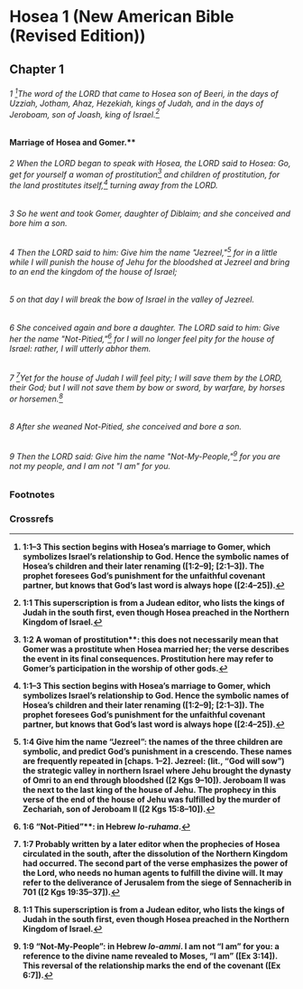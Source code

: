 
# Hosea 1 (New American Bible (Revised Edition))
## Chapter 1

###### 1 [^a]The word of the LORD that came to Hosea son of Beeri, in the days of Uzziah, Jotham, Ahaz, Hezekiah, kings of Judah, and in the days of Jeroboam, son of Joash, king of Israel.[^b]
<b class="inline-h3">Marriage of Hosea and Gomer.** 
###### 2 When the LORD began to speak with Hosea, the LORD said to Hosea: Go, get for yourself a woman of prostitution[^c] and children of prostitution, for the land prostitutes itself,[^A] turning away from the LORD.

###### 3 So he went and took Gomer, daughter of Diblaim; and she conceived and bore him a son.  
###### 4 Then the LORD said to him: Give him the name "Jezreel,"[^d] for in a little while I will punish the house of Jehu for the bloodshed at Jezreel and bring to an end the kingdom of the house of Israel;  
###### 5 on that day I will break the bow of Israel in the valley of Jezreel.

###### 6 She conceived again and bore a daughter. The LORD said to him: Give her the name "Not-Pitied,"[^e] for I will no longer feel pity for the house of Israel: rather, I will utterly abhor them.  
###### 7 [^f]Yet for the house of Judah I will feel pity; I will save them by the LORD, their God; but I will not save them by bow or sword, by warfare, by horses or horsemen.[^B]

###### 8 After she weaned Not-Pitied, she conceived and bore a son.  
###### 9 Then the LORD said: Give him the name "Not-My-People,"[^g] for you are not my people, and I am not "I am" for you.

### Footnotes
[^a]: 1:1–3 This section begins with Hosea’s marriage to Gomer, which symbolizes Israel’s relationship to God. Hence the symbolic names of Hosea’s children and their later renaming ([1:2–9]; [2:1–3]). The prophet foresees God’s punishment for the unfaithful covenant partner, but knows that God’s last word is always hope ([2:4–25]).
[^b]: 1:1 This superscription is from a Judean editor, who lists the kings of Judah in the south first, even though Hosea preached in the Northern Kingdom of Israel.
[^c]: 1:2 <b class="catch-word">A woman of prostitution**: this does not necessarily mean that Gomer was a prostitute when Hosea married her; the verse describes the event in its final consequences. Prostitution here may refer to Gomer’s participation in the worship of other gods.
[^d]: 1:4 <b class="catch-word">Give him the name “Jezreel”**: the names of the three children are symbolic, and predict God’s punishment in a crescendo. These names are frequently repeated in [chaps. 1–2]. <b class="catch-word">Jezreel**: (lit., “God will sow”) the strategic valley in northern Israel where Jehu brought the dynasty of Omri to an end through bloodshed ([2 Kgs 9–10]). Jeroboam II was the next to the last king of the house of Jehu. The prophecy in this verse of the end of the house of Jehu was fulfilled by the murder of Zechariah, son of Jeroboam II ([2 Kgs 15:8–10]).
[^e]: 1:6 <b class="catch-word">“Not-Pitied”**: in Hebrew _lo-ruhama_.
[^f]: 1:7 Probably written by a later editor when the prophecies of Hosea circulated in the south, after the dissolution of the Northern Kingdom had occurred. The second part of the verse emphasizes the power of the Lord, who needs no human agents to fulfill the divine will. It may refer to the deliverance of Jerusalem from the siege of Sennacherib in 701 ([2 Kgs 19:35–37]).
[^g]: 1:9 <b class="catch-word">“Not-My-People”**: in Hebrew _lo-ammi_. <b class="catch-word">I am not “I am” for you**: a reference to the divine name revealed to Moses, “I am” ([Ex 3:14]). This reversal of the relationship marks the end of the covenant ([Ex 6:7]).

### Crossrefs
[^A]: Jer 2:20, 23; Ez 23:3.
[^B]: Zec 4:6.

